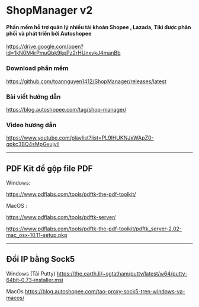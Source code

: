 # ShopManager v2
#### Phần mềm hỗ trợ quản lý nhiều tài khoản Shopee , Lazada, Tiki được phân phối và phát triển bởi Autoshopee
https://drive.google.com/open?id=1kN0M4rPmuQbk9kpPz2rHUnxvkJ4manBb

### Download phần mềm
https://github.com/toannguyen1412/ShopManager/releases/latest

### Bài viết hướng dẫn
https://blog.autoshopee.com/tag/shop-manager/

### Video hương dẫn
https://www.youtube.com/playlist?list=PL9lHUKNJxWApZ0-qpkc3BQ4sMpGxujyIl

---------------------

## PDF Kit để gộp file PDF

Windows:

https://www.pdflabs.com/tools/pdftk-the-pdf-toolkit/

MacOS :

https://www.pdflabs.com/tools/pdftk-server/

https://www.pdflabs.com/tools/pdftk-the-pdf-toolkit/pdftk_server-2.02-mac_osx-10.11-setup.pkg

---------------------
## Đổi IP bằng Sock5

Windows (Tải Putty)
https://the.earth.li/~sgtatham/putty/latest/w64/putty-64bit-0.73-installer.msi

MacOs
https://blog.autoshopee.com/tao-proxy-sock5-tren-windows-va-macos/
